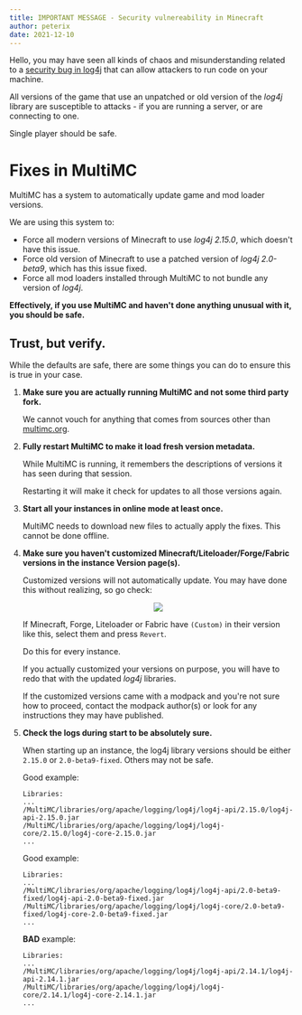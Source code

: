 ```yaml
---
title: IMPORTANT MESSAGE - Security vulnereability in Minecraft
author: peterix
date: 2021-12-10
---
```


Hello, you may have seen all kinds of chaos and misunderstanding related to a [security bug in log4j](https://nvd.nist.gov/vuln/detail/CVE-2021-44228) that can allow attackers to run code on your machine.

All versions of the game that use an unpatched or old version of the *log4j* library are susceptible to attacks - if you are running a server, or are connecting to one.

Single player should be safe.

# Fixes in MultiMC

MultiMC has a system to automatically update game and mod loader versions.

We are using this system to:

- Force all modern versions of Minecraft to use *log4j 2.15.0*, which doesn't have this issue.
- Force old version of Minecraft to use a patched version of *log4j 2.0-beta9*, which has this issue fixed.
- Force all mod loaders installed through MultiMC to not bundle any version of *log4j*.

**Effectively, if you use MultiMC and haven't done anything unusual with it, you should be safe.**

## Trust, but verify.

While the defaults are safe, there are some things you can do to ensure this is true in your case.

1. **Make sure you are actually running MultiMC and not some third party fork.**

    We cannot vouch for anything that comes from sources other than [multimc.org](https://multimc.org).

2. **Fully restart MultiMC to make it load fresh version metadata.**

    While MultiMC is running, it remembers the descriptions of versions it has seen during that session.

    Restarting it will make it check for updates to all those versions again.

3. **Start all your instances in online mode at least once.**

    MultiMC needs to download new files to actually apply the fixes. This cannot be done offline.

4. **Make sure you haven't customized Minecraft/Liteloader/Forge/Fabric versions in the instance Version page(s).**

    Customized versions will not automatically update. You may have done this without realizing, so go check:

    <p align="center">
      <img src="/images/customized_minecraft_version.png" />
    </p>

    If Minecraft, Forge, Liteloader or Fabric have `(Custom)` in their version like this, select them and press `Revert`.

    Do this for every instance.

    If you actually customized your versions on purpose, you will have to redo that with the updated *log4j* libraries.

    If the customized versions came with a modpack and you're not sure how to proceed, contact the modpack author(s) or look for any instructions they may have published.

5. **Check the logs during start to be absolutely sure.**

    When starting up an instance, the log4j library versions should be either `2.15.0` or `2.0-beta9-fixed`. Others may not be safe.

    Good example:
    ```
	Libraries:
	...
	/MultiMC/libraries/org/apache/logging/log4j/log4j-api/2.15.0/log4j-api-2.15.0.jar
	/MultiMC/libraries/org/apache/logging/log4j/log4j-core/2.15.0/log4j-core-2.15.0.jar
	...
	```

	Good example:
	```
	Libraries:
	...
	/MultiMC/libraries/org/apache/logging/log4j/log4j-api/2.0-beta9-fixed/log4j-api-2.0-beta9-fixed.jar
	/MultiMC/libraries/org/apache/logging/log4j/log4j-core/2.0-beta9-fixed/log4j-core-2.0-beta9-fixed.jar
	...
	```

    **BAD** example:
	```
	Libraries:
	...
	/MultiMC/libraries/org/apache/logging/log4j/log4j-api/2.14.1/log4j-api-2.14.1.jar
	/MultiMC/libraries/org/apache/logging/log4j/log4j-core/2.14.1/log4j-core-2.14.1.jar
	...
	```
